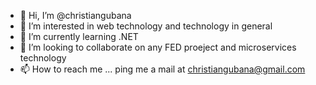 - 👋 Hi, I’m @christiangubana
- 👀 I’m interested in web technology and technology in general
- 🌱 I’m currently learning .NET
- 💞️ I’m looking to collaborate on any FED proeject and microservices technology
- 📫 How to reach me ... ping me a mail at christiangubana@gmail.com

<!---
christiangubana/christiangubana is a ✨ special ✨ repository because its `README.md` (this file) appears on your GitHub profile.
You can click the Preview link to take a look at your changes.
--->
